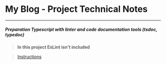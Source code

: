 # My Blog - Project Technical Notes
---
##### Preparation Typescript with linter and code documentation tools (tsdoc, typedoc)

> **In this project EsLint isn't included**

> [Instructions](./Creating-TypeScript-Project-with-Linter-and-Code-Documentation-Tools.md)